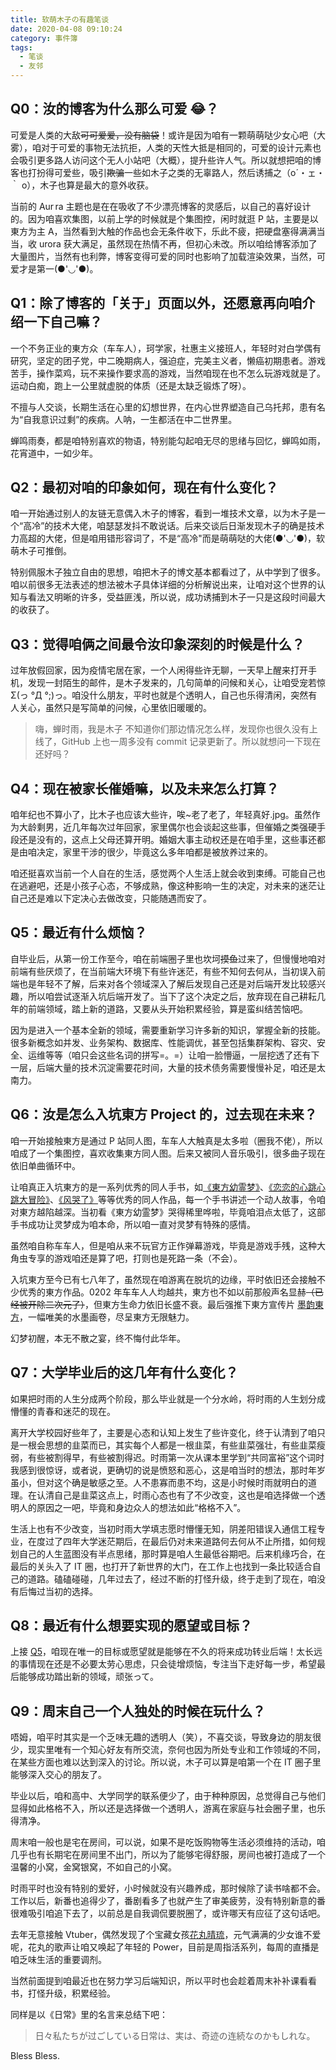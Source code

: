 ```yaml
---
title: 软萌木子の有趣笔谈
date: 2020-04-08 09:10:24
category: 事件簿
tags:
  - 笔谈
  - 友邻
---
```


## Q0：汝的博客为什么那么可爱 😂？

可爱是人类的大敌~~可可爱爱，没有脑袋~~！或许是因为咱有一颗萌萌哒少女心吧（大雾），咱对于可爱的事物无法抗拒，人类的天性大抵是相同的，可爱的设计元素也会吸引更多路人访问这个无人小站吧（大概），提升些许人气。所以就想把咱的博客也打扮得可爱些，吸引~~欺骗~~一些如木子之类的无辜路人，然后诱捕之（o´・ェ・｀ o），木子也算是最大的意外收获。

当前的 Aur ra 主题也是在在吸收了不少漂亮博客的灵感后，以自己的喜好设计的。因为咱喜欢集图，以前上学的时候就是个集图控，闲时就逛 P 站，主要是以東方为主 A，当然看到大触的作品也会无条件收下，乐此不疲，把硬盘塞得满满当当，收 urora 获大满足，虽然现在热情不再，但初心未改。所以咱给博客添加了大量图片，当然有也利弊，博客变得可爱的同时也影响了加载渲染效果，当然，可爱才是第一(●'◡'●)。

## Q1：除了博客的「关于」页面以外，还愿意再向咱介绍一下自己嘛？

一个不务正业的東方众（车车人），珂学家，社惠主义接班人，年轻时对白学偶有研究，坚定的团子党，中二晚期病人，强迫症，完美主义者，懒癌初期患者。游戏苦手，操作菜鸡，玩不来操作要求高的游戏，当然咱现在也不怎么玩游戏就是了。运动白痴，跑上一公里就虚脱的体质（还是太缺乏锻炼了呀）。

不擅与人交谈，长期生活在心里的幻想世界，在内心世界塑造自己乌托邦，患有名为“自我意识过剩”的疾病。人呐，一生都活在中二世界里。

蝉鸣雨奏，都是咱特别喜欢的物语，特别能勾起咱无尽的思绪与回忆，蝉鸣如雨，花宵道中，一如少年。

## Q2：最初对咱的印象如何，现在有什么变化？

咱一开始通过别人的友链无意偶入木子的博客，看到一堆技术文章，以为木子是一个“高冷”的技术大佬，咱瑟瑟发抖不敢说话。后来交谈后日渐发现木子的确是技术力高超的大佬，但是咱用错形容词了，不是“高冷"而是萌萌哒的大佬(●'◡'●)，软萌木子可推倒。

特别佩服木子独立自由的思想，咱把木子的博文基本都看过了，从中学到了很多。咱以前很多无法表述的想法被木子具体详细的分析解说出来，让咱对这个世界的认知与看法又明晰的许多，受益匪浅，所以说，成功诱捕到木子一只是这段时间最大的收获了。

## Q3：觉得咱俩之间最令汝印象深刻的时候是什么？

过年放假回家，因为疫情宅居在家，一个人闲得些许无聊，一天早上醒来打开手机，发现一封陌生的邮件，是木子发来的，几句简单的问候和关心，让咱受宠若惊 Σ(っ °Д °;)っ。咱没什么朋友，平时也就是个透明人，自己也乐得清闲，突然有人关心，虽然只是写简单的问候，心里依旧暖暖的。

> 嗨，蝉时雨，我是木子
> 不知道你们那边情况怎么样，发现你也很久没有上线了，GitHub 上也一周多没有 commit 记录更新了。所以就想问一下现在还好吗？

## Q4：现在被家长催婚嘛，以及未来怎么打算？

咱年纪也不算小了，比木子也应该大些许，唉~老了老了，年轻真好.jpg。虽然作为大龄剩男，近几年每次过年回家，家里偶尔也会谈起这些事，但催婚之类强硬手段还是没有的，这点上父母还算开明。婚姻大事主动权还是在咱手里，这些事还都是由咱决定，家里干涉的很少，毕竟这么多年咱都是被放养过来的。

咱还挺喜欢当前一个人自在的生活，感觉两个人生活上就会收到束缚。可能自己也在逃避吧，还是小孩子心态，不够成熟，像这种影响一生的决定，对未来的迷茫让自己还是难以下定决心去做改变，只能随遇而安了。

## Q5：最近有什么烦恼？

自毕业后，从第一份工作至今，咱在前端圈子里也坎坷~~摸鱼~~过来了，但慢慢地咱对前端有些厌烦了，在当前端大环境下有些许迷茫，有些不知何去何从，当初误入前端也是年轻不了解，后来对各个领域深入了解后发现自己还是对后端开发比较感兴趣，所以咱尝试逐渐入坑后端开发了。当下了这个决定之后，放弃现在自己耕耘几年的前端领域，踏上新的道路，又要从头开始积累经验，算是蛮纠结苦恼吧。

因为是进入一个基本全新的领域，需要重新学习许多新的知识，掌握全新的技能。很多新概念如并发、业务架构、数据库、性能调优，甚至包括集群架构、容灾、安全、运维等等（咱只会这些名词的拼写=。=）让咱一脸懵逼，一层挖透了还有下一层，后端大量的技术沉淀需要花时间，大量的技术债务需要慢慢补足，咱还是太南力。

## Q6：汝是怎么入坑東方 Project 的，过去现在未来？

咱一开始接触東方是通过 P 站同人图，车车人大触真是太多啦（圈我不佬），所以咱成了一个集图控，喜欢收集東方同人图。后来又被同人音乐吸引，很多曲子现在依旧单曲循环中。

让咱真正入坑東方的是一系列优秀的同人手书，如[《東方幼霊梦》](https://www.bilibili.com/video/BV1Wx411w7Q6)、[《恋恋的心跳心跳大冒险》](https://www.bilibili.com/video/BV1Cx411c7V1)、[《风哭了》](https://www.bilibili.com/video/BV1Rs411Z7Et)等等优秀的同人作品，每一个手书讲述一个动人故事，令咱对東方越陷越深。当初看《東方幼霊梦》哭得稀里哗啦，毕竟咱泪点太低了，这部手书成功让灵梦成为咱本命，所以咱一直对灵梦有特殊的感情。

虽然咱自称车车人，但是咱从来不玩官方正作弹幕游戏，毕竟是游戏手残，这种大角虫专享的游戏咱还是算了吧，打则也是死路一条（不会）。

入坑東方至今已有七八年了，虽然现在咱游离在脱坑的边缘，平时依旧还会接触不少优秀的東方作品。0202 年车车人人均越共，東方也不如以前那般声名显赫~~（已经被开除二次元了）~~，但東方生命力依旧长盛不衰。最后强推下東方宣传片 [墨韵東方](https://www.bilibili.com/video/BV1cs411f7ZC)，一幅唯美的水墨画卷，尽呈東方无限魅力。

幻梦初醒，本无不散之宴，终不悔付此华年。

## Q7：大学毕业后的这几年有什么变化？

如果把时雨的人生分成两个阶段，那么毕业就是一个分水岭，将时雨的人生划分成懵懂的青春和迷茫的现在。

离开大学校园好些年了，主要是心态和认知上发生了些许变化，终于认清到了咱只是一根会思想的韭菜而已，其实每个人都是一根韭菜，有些韭菜强壮，有些韭菜瘦弱，有些被割得早，有些被割得迟。时雨第一次从课本里学到“共同富裕”这个词时我感到很惊讶，或者说，更确切的说是愤怒和恶心，这是咱当时的想法，那时年岁虽小，但对这个确是敏感之至。人不患寡而患不均，这是小时候时雨就明白的道理。在认清自己是韭菜这点上，时雨心态也有了不少改变，这也是咱选择做一个透明人的原因之一吧，毕竟和身边众人的想法如此“格格不入”。

生活上也有不少改变，当初时雨大学填志愿时懵懂无知，阴差阳错误入通信工程专业，在度过了四年大学迷茫期后，在最后仍对未来道路何去何从不止所措，如何规划自己的人生蓝图没有半点思绪，那时算是咱人生最低谷期吧。后来机缘巧合，在最后的关头入了 IT 圈，也打开了新世界的大门，在工作上也找到一条比较适合自己的道路。磕磕碰碰，几年过去了，经过不断的打怪升级，终于走到了现在，咱没有后悔过当初的选择。

## Q8：最近有什么想要实现的愿望或目标？

上接 [Q5](##-Q5：最近有什么烦恼？)，咱现在唯一的目标或愿望就是能够在不久的将来成功转业后端！太长远的事情现在还是不必要太劳心思虑，只会徒增烦恼，专注当下走好每一步，希望最后能够成功踏出新的领域，顽张って。

## Q9：周末自己一个人独处的时候在玩什么？

唔姆，咱平时其实是一个乏味无趣的透明人（笑），不喜交谈，导致身边的朋友很少，现实里唯有一个知心好友有所交流，奈何也因为所处专业和工作领域的不同，在某些方面也难以达到深入的讨论。所以说，木子可以算是咱第一个在 IT 圈子里能够深入交心的朋友了。

毕业以后，咱和高中、大学同学的联系便少了，由于种种原因，总觉得自己与他们显得如此格格不入，所以还是选择做一个透明人，游离在家庭与社会圈子里，也乐得清净。

周末咱一般也是宅在房间，可以说，如果不是吃饭购物等生活必须维持的活动，咱几乎也有长期宅在房间里不出门，所以为了能够宅得舒服，房间也被打造成了一个温馨的小窝，金窝银窝，不如自己的小窝。

时雨平时也没有特别的爱好，小时候就没有兴趣养成，那时候除了读书啥都不会。工作以后，新番也追得少了，番剧看多了也就产生了审美疲劳，没有特别新意的番很难吸引咱追下去了，以前总是自我调侃要脱圈了，或许哪天有应征了这句话吧。

去年无意接触 Vtuber，偶然发现了个宝藏女孩[花丸晴琉](https://space.bilibili.com/441381282/)，元气满满的少女谁不爱呢，花丸的歌声让咱又唤起了年轻的 Power，目前是周指活系列，每周的直播是咱乏味生活的重要调剂。

当然前面提到咱最近也在努力学习后端知识，所以平时也会趁着周末补补课看看书，打怪升级，积累经验。

同样是以《日常》里的名言来总结下吧：

> 日々私たちが过ごしている日常は、実は、奇迹の连続なのかもしれな。

Bless Bless.
